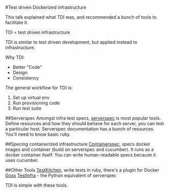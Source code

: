 #Test driven Dockerized infrastructure

This talk explained what TDI was, and recommended a bunch of tools to facilitate it. 


TDI = test driven infrastructure

TDI is similar to test driven development, but applied instead to infrastructure. 

Why TDI:
- Better "Code"
- Design
- Consistency

The general workflow for TDI is:
1. Set up virtual env
2. Run provisioning code
3. Run test suite

##Serverspec
Amongst infra test specs, [serverspec](http://serverspec.org/) is most popular tools. 
Define resources and how they should behave for each server, you can test a particular host. 
Serverspec documentation has a bunch of resources. You'll need to know basic ruby. 

##Specing containerized infrastructure
[Containerspec](https://github.com/de-wiring/containerspec), specs docker images and container (build on serverspec and cucumber). It runs as a docker container itself. You can write human-readable specs because it uses cucumber. 

##Other Tools
[TestKitchen](kitchen.ci), write tests in ruby, there's a plugin for Docker
[Goss](Github.com/aelsabbahy/goss)
[TestInfra](https://github.com/philpep/testinfra) - the Python equivalent of serverspec

TDI is simple with these tools. 



